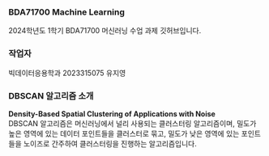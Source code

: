 ### BDA71700 Machine Learning
2024학년도 1학기 BDA71700 머신러닝 수업 과제 깃허브입니다.

### 작업자
빅데이터응용학과 2023315075 유지영

### DBSCAN 알고리즘 소개
**Density-Based Spatial Clustering of Applications with Noise**  
DBSCAN 알고리즘은 머신러닝에서 널리 사용되는 클러스터링 알고리즘이며, 밀도가 높은 영역에 있는 데이터 포인트들을 클러스터로 묶고, 밀도가 낮은 영역에 있는 포인트들을 노이즈로 간주하여 클러스터링을 진행하는 알고리즘입니다.
